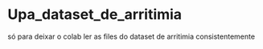 # Upa_dataset_de_arritimia
só para deixar o colab ler as files do dataset de arritimia consistentemente
